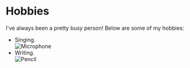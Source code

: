 # Hobbies
I've always been a pretty busy person! Below are some of my hobbies:

* Singing.    
![Microphone](https://media.istockphoto.com/vectors/cartoon-isolated-microphone-vector-illustration-vector-id1181545488?k=20&m=1181545488&s=612x612&w=0&h=COpCOTqZ08ZndIvLocQR6yPa7jisGJsaWrVWh3kDTl0=)
* Writing.     
![Pencil](https://static.vecteezy.com/system/resources/previews/002/036/804/original/pencil-cartoon-doodle-hand-drawn-concept-kawaii-illustration-vector.jpg)
